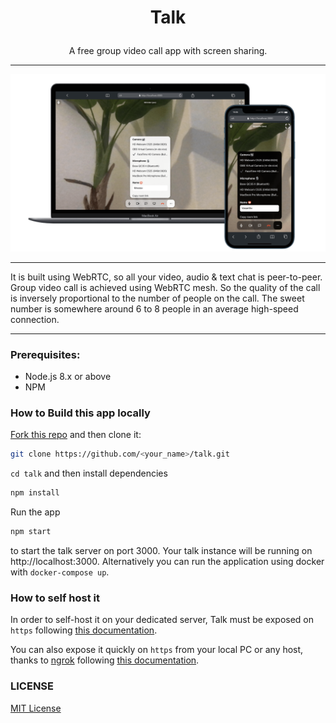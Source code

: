 # <p align="center">Talk</p>

<p align="center">A free group video call app with screen sharing.</p>

---

<p align="center">
    <img src="www/img/talk.png">
</p>

---

It is built using WebRTC, so all your video, audio & text chat is peer-to-peer. Group video call is achieved using WebRTC mesh. So the quality of the call is inversely proportional to the number of people on the call. The sweet number is somewhere around 6 to 8 people in an average high-speed connection.

---

### Prerequisites: 

- Node.js 8.x or above
- NPM

### How to Build this app locally

[Fork this repo](https://github.com/vasanthv/talk/fork) and then clone it:

```bash
git clone https://github.com/<your_name>/talk.git
```

`cd talk` and then install dependencies

```bash
npm install
```

Run the app

```bash
npm start
```

to start the talk server on port 3000. Your talk instance will be running on http://localhost:3000. Alternatively you can run the application using docker with `docker-compose up`.

### How to self host it

In order to self-host it on your dedicated server, Talk must be exposed on `https` following [this documentation](./docs/self-hosting.md).

You can also expose it quickly on `https` from your local PC or any host, thanks to [ngrok](https://ngrok.com/) following [this documentation](./docs/ngrok.md).

### LICENSE

<a href="https://github.com/vasanthv/talk/blob/master/LICENSE">MIT License</a>
